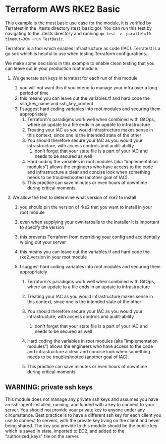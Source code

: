 # Terraform AWS RKE2 Basic

This example is the most basic use case for the module, it is verified by Terratest in the ./tests directory (test_basic.go).
You can run this test by navigating to the ./tests directory and running `go test -v -parallel=10 -timeout=30m -run TestBasic`.

Terraform is a tool which enables infrastructure as code (IAC).
Terratest is a go sdk which is helpful to use when testing Terraform configurations.

We make some decisions in this example to enable clean testing that you can leave out in your production root module.

1. We generate ssh keys in terratest for each run of this module

   1. you will not want this if you intend to manage your infra over a long period of time
   2. this means you can leave out the variables.tf and hard code the ssh_key_name and ssh_key_content
   3. I suggest hard coding variables into root modules and securing them appropriately
      1. Terraform's paradigms work well when combined with GitOps, where an update to a file ends in an update to infrastructure
      2. Treating your IAC as you would infrastructure makes sense in this context, since one is the intended state of the other
      3. You should therefore secure your IAC as you would your infrastructure, with access controls and audit-ability
         1. don't forget that your state file is a part of your IAC and needs to be secured as well
      4. Hard coding the variables in root modules (aka "implementation modules") allows the engineers who have access to the code and infrastructure a clear and concise look when something needs to be troubleshooted (another goal of IAC).
      5. This practice can save minutes or even hours of downtime during critical moments.
2. We allow the test to determine what version of rke2 to install

   1. you should pin the version of rke2 that you want to install in your root module
   2. even when supplying your own tarballs to the installer it is important to specify the version
   3. this prevents Terraform from overriding your config and accidentally wiping out your server
   4. this means you can leave out the variables.tf and hard code the rke2_version in your root module
   5. I suggest hard coding variables into root modules and securing them appropriately

      1. Terraform's paradigms work well when combined with GitOps, where an update to a file ends in an update to infrastructure
      2. Treating your IAC as you would infrastructure makes sense in this context, since one is the intended state of the other
      3. You should therefore secure your IAC as you would your infrastructure, with access controls and audit-ability

         1. don't forget that your state file is a part of your IAC and needs to be secured as well
      4. Hard coding the variables in root modules (aka "implementation modules") allows the engineers who have access to the code and infrastructure a clear and concise look when something needs to be troubleshooted (another goal of IAC).
      5. This practice can save minutes or even hours of downtime during critical moments

## WARNING: private ssh keys

This module does not manage any private ssh keys and assumes you have an ssh-agent installed, running, and loaded with a key to connect to your server. You should not provide your private key to anyone under any circumstance. Best practice is to have a different ssh key for each client you use to connect to servers, with the private key living on the client and never being shared. The key you provide to this module should be the public key which is saved in state, imported to EC2, and added to the "authorized_keys" file on the server.
